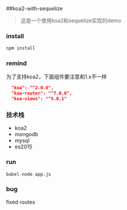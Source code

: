 ##koa2-with-sequelize

>这是一个使用koa2和sequelize实现的demo

### install

```bash
npm install
```

### remind

为了支持koa2，下面组件要注意和1.x不一样
```json
  "koa": "^2.0.0",
  "koa-router": "^7.0.0",
  "koa-views": "^5.0.1"
```

### 技术栈

* koa2
* mongodb
* mysql
* es2015

### run

```bash
babel-node app.js
```

### bug
fixed routes


